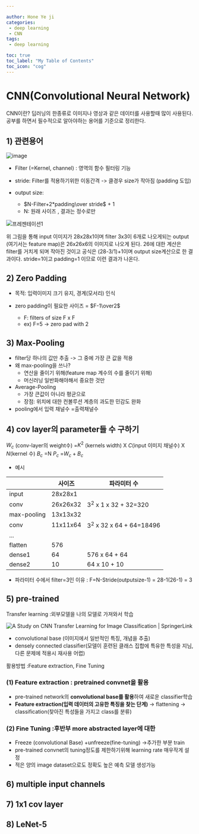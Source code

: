 ```yaml
---

author: Hone Ye ji
categories: 
 - deep learning
 - CNN
tags: 
 - deep learning

toc: true
toc_label: "My Table of Contents"
toc_icon: "cog"
---
```



# CNN(Convolutional Neural Network)
CNN이란? 딥러닝의 한종류로 이미지나 영상과 같은 데이터를 사용할때 많이 사용된다. 공부를 하면서 필수적으로 알아야하는 용어를 기준으로 정리한다.
## 1) 관련용어

![image](https://user-images.githubusercontent.com/45659433/142574822-992c56a2-8e88-4db2-aeb4-d8eb3c920c73.png)

-  Filter (=Kernel, channel) : 영역의 함수 필터링 기능 
- stride: Filter를 적용하기위한 이동간격 -> 클경우 size가 작아짐 (padding 도입)
- output size:

	-  $N-Filter+2*padding\over stride$ + 1 
	- N: 원래 사이즈 , 결과는 정수로만
	
![프레젠테이션1](https://user-images.githubusercontent.com/45659433/142576579-c87b3ddf-7947-4da1-b9f2-1d9a3b1da4bd.png)

위 그림을 통해 input 이미지가 28x28x1이며 filter 3x3이 6개로 나오게되는 output (여기서는 feature map)은 26x26x6의 이미지로 나오게 된다.
26에 대한 계산은 filter를 거치게 되며 작아진 것이고 공식은 (28-3/1)+1이며 output size계산으로 한 결과이다. stride=1이고 padding=1 이므로 이런 결과가 나온다.

## 2) Zero Padding
- 목적: 입력이미지 크기 유지, 경계(모서리) 인식

- zero padding이 필요한 사이즈 = $F-1\over2$ 
	- F: filters of size F x F
	- ex) F=5 -> zero pad with 2

## 3) Max-Pooling
- filter당 하나의 값만 추출 -> 그 중에 가장 큰 값을 적용
- 왜 max-pooling을 쓰나? 
	- 연산을 줄이기 위해(feature map 계수의 수를 줄이기 위해)
	- 머신러닝 일반화해야해서 중요한 것만
- Average-Pooling 
	- 가장 큰값이 아니라 평균으로
	- 장점: 위치에 대한 컨볼루션 계층의 과도한 민감도 완화
- pooling에서 입력 채널수 =출력채널수


## 4) cov layer의 parameter들 수 구하기

$W_c$ (conv-layer의 weight수) =$K^2$ (kernels width) X $C$(input 이미지 채널수) X $N$(kernel 수)
$B_c$ =N
$P_c$ =$W_c +B_c$
- 예시
	
| | 사이즈  |파라미터 수 |
|--|--|--|
|input  | 28x28x1  | |
|conv  |26x26x32  | $3^2$ x 1 x 32 + 32=320 |
|max-pooling  | 13x13x32 ||
|conv  | 11x11x64 |$3^2$ x 32 x 64 + 64=18496|
|...  |  ||
|flatten | 576 ||
|dense1  | 64 |576 x 64 + 64|
|dense2 | 10  |64 x 10 + 10|

* 파라미터 수에서 filter=3인 이유 
: F=N-Stride(outputsize-1) = 28-1(26-1) = 3

## 5) pre-trained

Transfer learning :외부모델을 나의 모델로 가져와서 학습

![A Study on CNN Transfer Learning for Image Classification | SpringerLink](https://media.springernature.com/original/springer-static/image/chp%3A10.1007%2F978-3-319-97982-3_16/MediaObjects/462159_1_En_16_Fig1_HTML.gif)
- convolutional base (이미지에서 일반적인 특징, 개념을 추출) 
- densely connected classifier(모델이 훈련된 클래스 집합에 특유한 특성을 지님, 다른 문제에 적용시 재사용 어렵)

활용방법 :Feature extraction, Fine Tuning

### (1) Feature extraction : pretrained convnet을 활용
- pre-trained network의 **convolutional base를 활용**하여 새로운 classifier학습
-  **Feature extraction(입력 데이터의 고유한 특징을 찾는 단계)** $\rightarrow$ flattening $\rightarrow$  classification(찾아진 특성들을 가지고 class를 분류)



### (2) Fine Tuning :후반부 more abstracted layer에 대한
- Freeze (convolutional Base) +unfreeze(fine-tuning) $\rightarrow$추가한 부분 train
- pre-trained convnet의 tuning정도를 제한하기위해 learning rate 매우작게 설정
- 적은 양의 image dataset으로도 정확도 높은 예측 모델 생성가능
 

## 6) multiple input channels
## 7) 1x1 cov layer
## 8) LeNet-5


<!--stackedit_data:
eyJoaXN0b3J5IjpbMTg1OTQ5MTExMCwxNzk0Mjk1NTUwLDIwOT
U0NjM0NDAsLTc5MzAwNDEwMywxNjk2MDEzOTIyLDEyMzgwMzIz
MjEsLTc1NzgwNTYyMF19
-->
